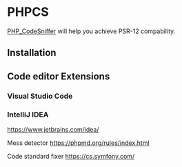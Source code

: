 # PHPCS

[PHP_CodeSniffer](https://github.com/squizlabs/PHP_CodeSniffer) will help you achieve PSR-12 compability.

## Installation


## Code editor Extensions
### Visual Studio Code
### IntelliJ IDEA
https://www.jetbrains.com/idea/



Mess detector
https://phpmd.org/rules/index.html

Code standard fixer
https://cs.symfony.com/